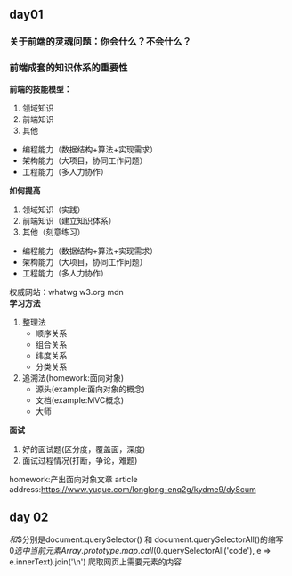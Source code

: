 
## day01
### 关于前端的灵魂问题：你会什么？不会什么？
### 前端成套的知识体系的重要性 

**前端的技能模型：**
 1. 领域知识
 2. 前端知识
 3. 其他
   - 编程能力（数据结构+算法+实现需求）
   - 架构能力（大项目，协同工作问题）
   - 工程能力（多人力协作）

**如何提高**
 1. 领域知识（实践）
 2. 前端知识（建立知识体系）
 3. 其他（刻意练习）
   - 编程能力（数据结构+算法+实现需求）
   - 架构能力（大项目，协同工作问题）
  - 工程能力（多人力协作）

权威网站：whatwg w3.org mdn  
**学习方法**
1. 整理法
   - 顺序关系
   - 组合关系
   - 纬度关系
   - 分类关系
2. 追溯法(homework:面向对象)
   - 源头(example:面向对象的概念)
   - 文档(example:MVC概念)
   - 大师

**面试**
1. 好的面试题(区分度，覆盖面，深度)
2. 面试过程情况(打断，争论，难题)

homework:产出面向对象文章
article address:https://www.yuque.com/longlong-enq2g/kydme9/dy8cum



## day 02
$和$$分别是document.querySelector() 和 document.querySelectorAll()的缩写  
$0 选中当前元素  
Array.prototype.map.call($0.querySelectorAll('code'), e => e.innerText).join('\n') 爬取网页上需要元素的内容  

